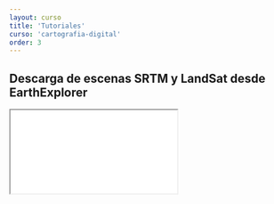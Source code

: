 ```yaml
---
layout: curso
title: 'Tutoriales'
curso: 'cartografia-digital'
order: 3
---
```


## Descarga de escenas SRTM y LandSat desde EarthExplorer

<div class="embed-responsive embed-responsive-4by3">
  <iframe class="embed-responsive-item" src="//www.youtube.com/embed/LTFAnhcQk4U?rel=0" allowfullscreen=""></iframe>
</div>
